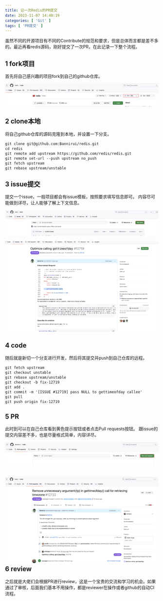 ```yaml
---
title: 记一次Redis的PR提交
date: 2023-11-07 14:40:19
categories: [ 'Git' ]
tags: [ 'PR提交' ]
---
```


虽然不同的开源项目有不同的Contribute的规范和要求，但是总体而言都是差不多的。最近再看redis源码，刚好提交了一次PR，在此记录一下整个流程。

1 fork项目
---

首先将自己感兴趣的项目fork到自己的github仓库。

![](记一次Redis的PR提交/2023-11-07_14-47-30.png)


2 clone本地
---

将自己github仓库的源码克隆到本地，并设置一下分支。

```shell
git clone git@github.com:Bannirui/redis.git
cd redis
git remote add upstream https://github.com/redis/redis.git
git remote set-url --push upstream no_push
git fetch upstream
git rebase upstream/unstable
```

3 issue提交
---

提交一个issue，一般项目都会有issue模板，按照要求填写信息即可。
内容尽可能做到详尽，让人能够了解上下文信息。

![](记一次Redis的PR提交/2023-11-07_14-57-35.png)

![](记一次Redis的PR提交/2023-11-07_15-01-03.png)

4 code
---

随后就是新切一个分支进行开发，然后将其提交并push到自己仓库的远程。

```shell
git fetch upstream
git checkout unstable
git rebase upstream/unstable
git checkout -b fix-12719
git add .
git commit -m '[ISSUE #12719] pass NULL to gettimeofday callee'
git pull
git push origin fix-12719
```

5 PR
---

此时到可以在自己仓库看到黄色提示按钮或者点击Pull requests按钮。
跟issue的提交内容差不多，也是尽量格式简单，内容详尽。

![](记一次Redis的PR提交/2023-11-07_15-07-50.png)

![](记一次Redis的PR提交/2023-11-07_15-09-59.png)
6 review
---

之后就是大佬们会根据PR进行review，这是一个宝贵的交流和学习的机会。如果通过了审核，后面我们基本不用操作，都是reviewer在操作或者github的自动CI流程。
